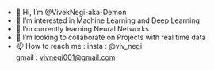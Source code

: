- 👋 Hi, I’m @VivekNegi-aka-Demon
- 👀 I’m interested in Machine Learning and Deep Learning
- 🌱 I’m currently learning Neural Networks
- 💞️ I’m looking to collaborate on Projects with real time data
- 📫 How to reach me : insta : @viv_negi        
                      gmail : vivnegi001@gmail.com

<!---
VivekNegi-aka-Demon/VivekNegi-aka-Demon is a ✨ special ✨ repository because its `README.md` (this file) appears on your GitHub profile.
You can click the Preview link to take a look at your changes.
--->
